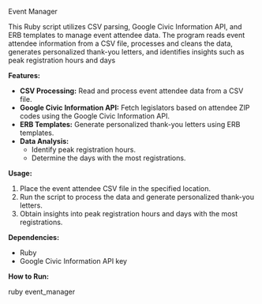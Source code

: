 Event Manager

This Ruby script utilizes CSV parsing, Google Civic Information API, and ERB templates to manage event attendee data. The program reads event attendee information from a CSV file, processes and cleans the data, generates personalized thank-you letters, and identifies insights such as peak registration hours and days

**Features:**

* **CSV Processing:** Read and process event attendee data from a CSV file.
* **Google Civic Information API:** Fetch legislators based on attendee ZIP codes using the Google Civic Information API.
* **ERB Templates:** Generate personalized thank-you letters using ERB templates.
* **Data Analysis:**
   * Identify peak registration hours.
   * Determine the days with the most registrations.

**Usage:**

1. Place the event attendee CSV file in the specified location.
2. Run the script to process the data and generate personalized thank-you letters.
3. Obtain insights into peak registration hours and days with the most registrations.

**Dependencies:**

* Ruby
* Google Civic Information API key

**How to Run:**

ruby event_manager